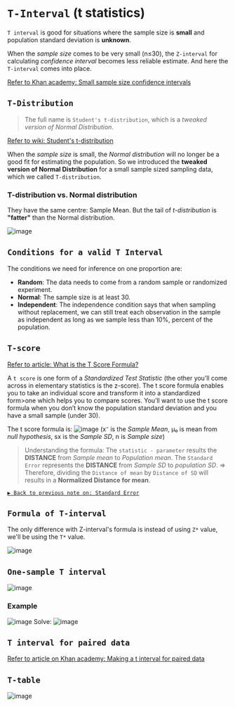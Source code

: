 # `T-Interval` (t statistics)

`T interval` is good for situations where the sample size is **small** and population standard deviation is **unknown**.

When the _sample size_ comes to be very small (n≤30), the `Z-interval` for calculating _confidence interval_ becomes less reliable estimate. And here the `T-interval` comes into place.


[Refer to Khan academy: Small sample size confidence intervals](https://www.khanacademy.org/math/statistics-probability/confidence-intervals-one-sample/modal/v/small-sample-size-confidence-intervals)

## `T-Distribution`
> The full name is `Student's t-distribution`, which is a _tweaked version of Normal Distribution_.

[Refer to wiki: Student's t-distribution](https://www.wikiwand.com/en/Student%27s_t-distribution)

When the _sample size_ is small, the _Normal distribution_ will no longer be a good fit for estimating the population.
So we introduced the **tweaked version of Normal Distribution** for a small sample sized sampling data, which we called `T-distribution`.

### T-distribution vs. Normal distribution
They have the same centre: Sample Mean.
But the tail of _t-distribution_ is **"fatter"** than the Normal distribution.

![image](https://user-images.githubusercontent.com/14041622/45145332-f840d300-b1f2-11e8-8e71-c4f628a70103.png)


## `Conditions for a valid T Interval`

The conditions we need for inference on one proportion are:
- **Random**:
The data needs to come from a random sample or randomized experiment.
- **Normal**:
The sample size is at least 30.
- **Independent**:
The independence condition says that when sampling without replacement, we can still treat each observation in the sample as independent as long as we sample less than 10%, percent of the population. 


## `T-score`
[Refer to article: What is the T Score Formula?](http://www.statisticshowto.com/probability-and-statistics/t-distribution/t-score-formula/)

A `t score` is one form of a _Standardized Test Statistic_ (the other you’ll come across in elementary statistics is the z-score). 
The t score formula enables you to take an individual score and transform it into a standardized form>one which helps you to compare scores.
You’ll want to use the t score formula when you don’t know the population standard deviation and you have a small sample (under 30).

The t score formula is:
![image](https://user-images.githubusercontent.com/14041622/45405237-a1c11200-b694-11e8-9b9a-0aa997626201.png)
(x⁻ is the _Sample Mean_, μ₀ is mean from _null hypothesis_, sx is the _Sample SD_, n is _Sample size_)

> Understanding the formula:
The `statistic - parameter` results the **DISTANCE** from _Sample mean_ to _Population mean_.
The `Standard Error` represents the **DISTANCE** from _Sample SD_ to _population SD_.
=> Therefore, dividing the `Distance of mean` by `Distance of SD` will results in a **Normalized Distance for mean**.

[`▶︎ Back to previous note on: Standard Error`](https://github.com/solomonxie/solomonxie.github.io/issues/50#issuecomment-417840715)

## `Formula of T-interval`
The only difference with Z-interval's formula is instead of using `Z*` value, we'll be using the `T*` value.

![image](https://user-images.githubusercontent.com/14041622/45149152-7b662700-b1fb-11e8-8808-d77e4afb3f59.png)


## `One-sample T interval`

![image](https://user-images.githubusercontent.com/14041622/45143356-a3e72480-b1ed-11e8-8c3a-65fdc286b266.png)

### Example
![image](https://user-images.githubusercontent.com/14041622/45148249-730cec80-b1f9-11e8-90d6-4f8d3e05b126.png)
Solve:
![image](https://user-images.githubusercontent.com/14041622/45148343-a0f23100-b1f9-11e8-926f-4a845d02ab83.png)



## `T interval for paired data`
[Refer to article on Khan academy: Making a t interval for paired data](https://www.khanacademy.org/math/statistics-probability/confidence-intervals-one-sample/modal/a/one-sample-t-interval-paired-data)


## `T-table`

![image](https://user-images.githubusercontent.com/14041622/45141390-51573980-b1e8-11e8-9c62-09c613cccf7e.png)
